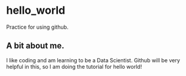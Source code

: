 # hello_world
Practice for using github.

## A bit about me.
I like coding and am learning to be a Data Scientist.
Github will be very helpful in this, so I am doing the tutorial for hello world!
